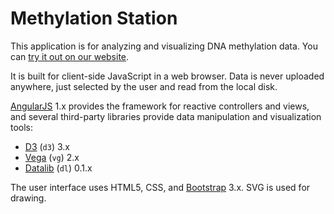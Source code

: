 # Methylation Station

This application is for analyzing and visualizing DNA methylation data.  You
can [try it out on our website][try it].

It is built for client-side JavaScript in a web browser.  Data is never
uploaded anywhere, just selected by the user and read from the local disk.

[AngularJS][] 1.x provides the framework for reactive controllers and views,
and several third-party libraries provide data manipulation and visualization
tools:

* [D3][] (`d3`) 3.x
* [Vega][] (`vg`) 2.x
* [Datalib][] (`dl`) 0.1.x

The user interface uses HTML5, CSS, and [Bootstrap][] 3.x.  SVG is used for
drawing.



[try it]: https://indra.mullins.microbiol.washington.edu/methylation-station/
[AngularJS]: https://angularjs.org
[D3]: https://github.com/d3/d3-3.x-api-reference/blob/master/API-Reference.md
[Vega]: https://github.com/vega/vega/wiki/Documentation
[Datalib]: https://github.com/vega/datalib/wiki
[Bootstrap]: http://getbootstrap.com
